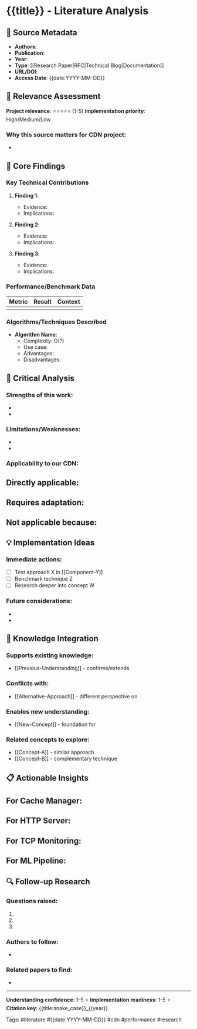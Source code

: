 # {{title}} - Literature Analysis

## 📖 Source Metadata
- **Authors**: 
- **Publication**: 
- **Year**: 
- **Type**: [[Research Paper|RFC|Technical Blog|Documentation]]
- **URL/DOI**: 
- **Access Date**: {{date:YYYY-MM-DD}}

## 🎯 Relevance Assessment
**Project relevance**: ⭐⭐⭐⭐⭐ (1-5)
**Implementation priority**: High/Medium/Low

### Why this source matters for CDN project:
- 

## 📝 Core Findings

### Key Technical Contributions
1. **Finding 1**: 
   - Evidence: 
   - Implications: 

2. **Finding 2**: 
   - Evidence: 
   - Implications: 

3. **Finding 3**: 
   - Evidence: 
   - Implications: 

### Performance/Benchmark Data
| Metric | Result | Context |
|--------|---------|---------|
|        |         |         |

### Algorithms/Techniques Described
- **Algorithm Name**: 
  - Complexity: O(?)
  - Use case: 
  - Advantages: 
  - Disadvantages: 

## 🧠 Critical Analysis

### Strengths of this work:
- 
- 

### Limitations/Weaknesses:
- 
- 

### Applicability to our CDN:
**Directly applicable:**
- 

**Requires adaptation:**
- 

**Not applicable because:**
- 

## 💡 Implementation Ideas
### Immediate actions:
- [ ] Test approach X in [[Component-Y]]
- [ ] Benchmark technique Z
- [ ] Research deeper into concept W

### Future considerations:
- 
- 

## 🔗 Knowledge Integration
### Supports existing knowledge:
- [[Previous-Understanding]] - confirms/extends

### Conflicts with:
- [[Alternative-Approach]] - different perspective on

### Enables new understanding:
- [[New-Concept]] - foundation for

### Related concepts to explore:
- [[Concept-A]] - similar approach
- [[Concept-B]] - complementary technique

## 📋 Actionable Insights
**For Cache Manager:**
- 

**For HTTP Server:**
- 

**For TCP Monitoring:**
- 

**For ML Pipeline:**
- 

## 🔍 Follow-up Research
### Questions raised:
1. 
2. 
3. 

### Authors to follow:
- 

### Related papers to find:
- 

---
**Understanding confidence**: 1-5 ⭐
**Implementation readiness**: 1-5 ⭐
**Citation key**: {{title:snake_case}}_{{year}}

Tags: #literature #{{date:YYYY-MM-DD}} #cdn #performance #research
